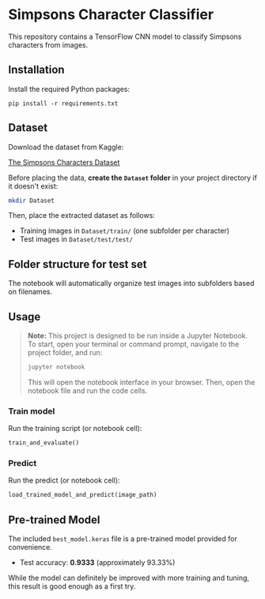 ﻿# Simpsons Character Classifier

This repository contains a TensorFlow CNN model to classify Simpsons characters from images.

## Installation

Install the required Python packages:

```
pip install -r requirements.txt
```

## Dataset

Download the dataset from Kaggle:

[The Simpsons Characters Dataset](https://www.kaggle.com/datasets/alexattia/the-simpsons-characters-dataset/data)

Before placing the data, **create the `Dataset` folder** in your project directory if it doesn't exist:

```bash
mkdir Dataset
```

Then, place the extracted dataset as follows:

- Training images in `Dataset/train/` (one subfolder per character)
- Test images in `Dataset/test/test/`

## Folder structure for test set

The notebook will automatically organize test images into subfolders based on filenames.

## Usage

> **Note:** This project is designed to be run inside a Jupyter Notebook.  
> To start, open your terminal or command prompt, navigate to the project folder, and run:
>
> ```bash
> jupyter notebook
> ```
>
> This will open the notebook interface in your browser. Then, open the notebook file and run the code cells.

### Train model

Run the training script (or notebook cell):

```python
train_and_evaluate()
```

### Predict

Run the predict (or notebook cell):

```python
load_trained_model_and_predict(image_path)
```

## Pre-trained Model

The included `best_model.keras` file is a pre-trained model provided for convenience.

- Test accuracy: **0.9333** (approximately 93.33%)

While the model can definitely be improved with more training and tuning, this result is good enough as a first try.
